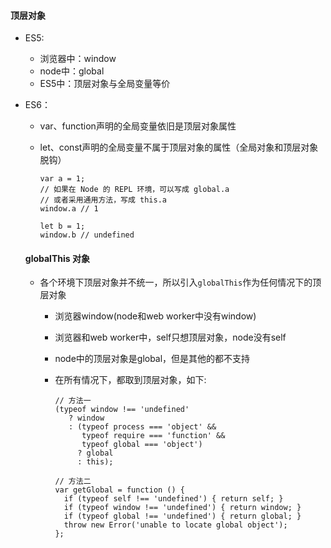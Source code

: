 #### 顶层对象

- ES5:
  - 浏览器中：window
  - node中：global
  - ES5中：顶层对象与全局变量等价

- ES6：

  - var、function声明的全局变量依旧是顶层对象属性

  - let、const声明的全局变量不属于顶层对象的属性（全局对象和顶层对象脱钩）

    ```shell
    var a = 1;
    // 如果在 Node 的 REPL 环境，可以写成 global.a
    // 或者采用通用方法，写成 this.a
    window.a // 1
    
    let b = 1;
    window.b // undefined
    ```

  #### globalThis 对象 

  - 各个环境下顶层对象并不统一，所以引入`globalThis`作为任何情况下的顶层对象

    - 浏览器window(node和web worker中没有window)

    - 浏览器和web worker中，self只想顶层对象，node没有self

    - node中的顶层对象是global，但是其他的都不支持

    - 在所有情况下，都取到顶层对象，如下:

      ```shell
      // 方法一
      (typeof window !== 'undefined'
         ? window
         : (typeof process === 'object' &&
            typeof require === 'function' &&
            typeof global === 'object')
           ? global
           : this);
      
      // 方法二
      var getGlobal = function () {
        if (typeof self !== 'undefined') { return self; }
        if (typeof window !== 'undefined') { return window; }
        if (typeof global !== 'undefined') { return global; }
        throw new Error('unable to locate global object');
      };
      ```

      

